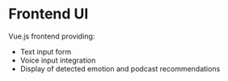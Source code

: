# Frontend UI

Vue.js frontend providing:
- Text input form
- Voice input integration
- Display of detected emotion and podcast recommendations